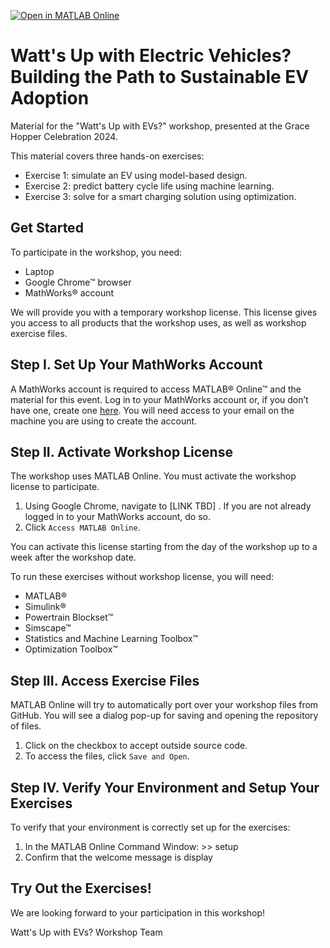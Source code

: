 [![Open in MATLAB Online](https://www.mathworks.com/images/responsive/global/open-in-matlab-online.svg)](https://matlab.mathworks.com/open/github/v1?repo=mathworks/watts-up-with-evs)

# Watt's Up with Electric Vehicles? Building the Path to Sustainable EV Adoption 

Material for the "Watt's Up with EVs?" workshop, presented at the Grace Hopper Celebration 2024.

This material covers three hands-on exercises:

- Exercise 1: simulate an EV using model-based design.
- Exercise 2: predict battery cycle life using machine learning.
- Exercise 3: solve for a smart charging solution using optimization. 


## Get Started

To participate in the workshop, you need:  

- Laptop 
- Google Chrome&trade; browser 
- MathWorks&reg; account 

We will provide you with a temporary workshop license. This license gives you access to all products that the workshop uses, as well as workshop exercise files. 

## Step I. Set Up Your MathWorks Account  

A MathWorks account is required to access MATLAB&reg; Online&trade; and the material for this event. Log in to your MathWorks account or, if you don’t have one, create one [here](https://www.mathworks.com/login?uri=%2Fmwaccount%2F). You will need access to your email on the machine you are using to create the account.  

## Step II. Activate Workshop License  

The workshop uses MATLAB Online. You must activate the workshop license to participate. 
1. Using Google Chrome, navigate to \[LINK TBD\] . If you are not already logged in to your MathWorks account, do so.
2. Click ``Access MATLAB Online``.
   
You can activate this license starting from the day of the workshop up to a week after the workshop date. 

To run these exercises without workshop license, you will need: 
- MATLAB&reg;
- Simulink&reg;
- Powertrain Blockset&trade;
- Simscape&trade;
- Statistics and Machine Learning Toolbox&trade;
- Optimization Toolbox&trade;

## Step III. Access Exercise Files 

MATLAB Online will try to automatically port over your workshop files from GitHub. You will see a dialog pop-up for saving and opening the repository of files.  

1. Click on the checkbox to accept outside source code. 
2. To access the files, click ``Save and Open``. 

## Step IV. Verify Your Environment and Setup Your Exercises

To verify that your environment is correctly set up for the exercises: 
1. In the MATLAB Online Command Window: >> setup 
2. Confirm that the welcome message is display

## Try Out the Exercises! 

We are looking forward to your participation in this workshop!

Watt's Up with EVs? Workshop Team 